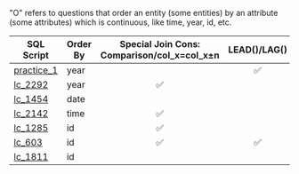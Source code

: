 "O" refers to questions that order an entity (some entities) by an attribute (some attributes) which is continuous, like time, year, id, etc.

| SQL Script  | Order By | Special Join Cons: Comparison/col_x=col_x±n | LEAD()/LAG() | ROW_NUM/RANK | SUM()OVER() |
| ----------- | ---- | :------------------: | :----------: | :----------: | :----------: |
| [practice_1](https://github.com/irenejiazhou/sql_manual/blob/main/order/practice_1_yoy_continuous_revenue_growth.sql)|year||✅||
| [lc_2292](https://github.com/irenejiazhou/sql_manual/blob/main/order/leetcode_Q2292_purchase_in_consecutive_years.sql)|year|✅|||
| [lc_1454](https://github.com/irenejiazhou/sql_manual/blob/main/order/leetcode_Q1454_retention_active_users.sql)|date|||✅|
| [lc_2142](https://github.com/irenejiazhou/sql_manual/blob/main/order/leetcode_Q2142_order_by_time.sql)|time|✅|||
| [lc_1285](https://github.com/irenejiazhou/sql_manual/blob/main/order/leetcode_Q1285_continuous_ranges.sql)|id|✅||✅|
| [lc_603](https://github.com/irenejiazhou/sql_manual/blob/main/order/leetcode_Q603_consecutive_ranges.sql)|id|✅|✅||
| [lc_1811](https://github.com/irenejiazhou/sql_manual/blob/main/order/leetcode_Q1811_medals_in_continuous_contests.sql)|id|||✅|
